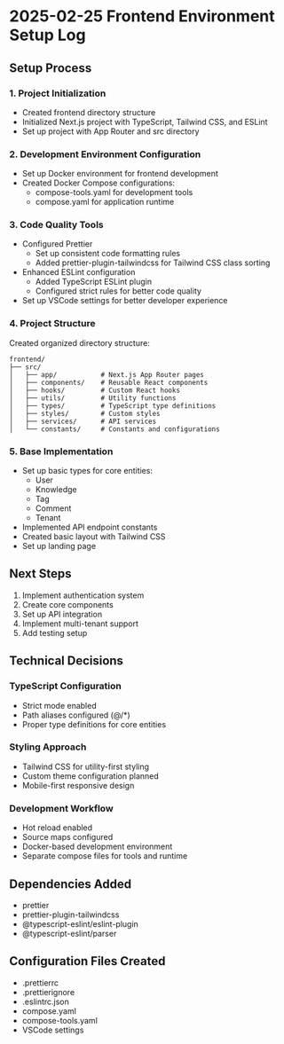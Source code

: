 # 2025-02-25 Frontend Environment Setup Log

## Setup Process

### 1. Project Initialization
- Created frontend directory structure
- Initialized Next.js project with TypeScript, Tailwind CSS, and ESLint
- Set up project with App Router and src directory

### 2. Development Environment Configuration
- Set up Docker environment for frontend development
- Created Docker Compose configurations:
  - compose-tools.yaml for development tools
  - compose.yaml for application runtime

### 3. Code Quality Tools
- Configured Prettier
  - Set up consistent code formatting rules
  - Added prettier-plugin-tailwindcss for Tailwind CSS class sorting
- Enhanced ESLint configuration
  - Added TypeScript ESLint plugin
  - Configured strict rules for better code quality
- Set up VSCode settings for better developer experience

### 4. Project Structure
Created organized directory structure:
```
frontend/
├── src/
│   ├── app/           # Next.js App Router pages
│   ├── components/    # Reusable React components
│   ├── hooks/         # Custom React hooks
│   ├── utils/         # Utility functions
│   ├── types/         # TypeScript type definitions
│   ├── styles/        # Custom styles
│   ├── services/      # API services
│   └── constants/     # Constants and configurations
```

### 5. Base Implementation
- Set up basic types for core entities:
  - User
  - Knowledge
  - Tag
  - Comment
  - Tenant
- Implemented API endpoint constants
- Created basic layout with Tailwind CSS
- Set up landing page

## Next Steps
1. Implement authentication system
2. Create core components
3. Set up API integration
4. Implement multi-tenant support
5. Add testing setup

## Technical Decisions

### TypeScript Configuration
- Strict mode enabled
- Path aliases configured (@/*)
- Proper type definitions for core entities

### Styling Approach
- Tailwind CSS for utility-first styling
- Custom theme configuration planned
- Mobile-first responsive design

### Development Workflow
- Hot reload enabled
- Source maps configured
- Docker-based development environment
- Separate compose files for tools and runtime

## Dependencies Added
- prettier
- prettier-plugin-tailwindcss
- @typescript-eslint/eslint-plugin
- @typescript-eslint/parser

## Configuration Files Created
- .prettierrc
- .prettierignore
- .eslintrc.json
- compose.yaml
- compose-tools.yaml
- VSCode settings